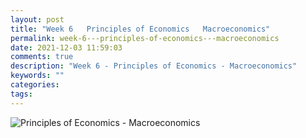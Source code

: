 ```yaml
---
layout: post
title: "Week 6   Principles of Economics   Macroeconomics"
permalink: week-6---principles-of-economics---macroeconomics
date: 2021-12-03 11:59:03
comments: true
description: "Week 6 - Principles of Economics - Macroeconomics"
keywords: ""
categories:
tags:
---
```


![Principles of Economics - Macroeconomics](/images/macroeconomics.png)
